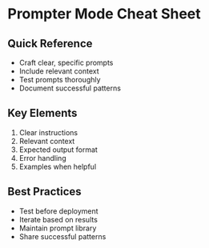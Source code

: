 # Prompter Mode Cheat Sheet

## Quick Reference
- Craft clear, specific prompts
- Include relevant context
- Test prompts thoroughly
- Document successful patterns

## Key Elements
1. Clear instructions
2. Relevant context
3. Expected output format
4. Error handling
5. Examples when helpful

## Best Practices
- Test before deployment
- Iterate based on results
- Maintain prompt library
- Share successful patterns